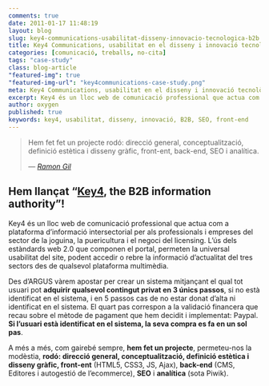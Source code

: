 ```yaml
---
comments: true
date: 2011-01-17 11:48:19
layout: blog
slug: key4-communications-usabilitat-disseny-innovacio-tecnologica-b2b
title: Key4 Communications, usabilitat en el disseny i innovació tecnològica al servei del B2B
categories: [comunicació, treballs, no-cita]
tags: "case-study" 
class: blog-article
"featured-img": true
"featured-img-url": "key4communications-case-study.png"
meta: Key4 Communications, usabilitat en el disseny i innovació tecnològica al servei del B2B
excerpt: Key4 és un lloc web de comunicació professional que actua com a plataforma d’informació intersectorial
author: oxygen
published: true
keywords: key4, usabilitat, disseny, innovació, B2B, SEO, front-end
---
```


<blockquote>
	<p>Hem fet fet un projecte rodó: direcció general, conceptualització, definició estètica i disseny gràfic, front-ent, back-end, SEO i analítica.</p>
	<footer>
		&mdash; <cite><a href="{{ page.url }}" title="{{ page.title }}">Ramon Gil</a></cite>
	</footer>
</blockquote>

## Hem llançat “[Key4](http://www.key4communications.com/ 'key4communications.com'), the B2B information authority”!

Key4 és un lloc web de comunicació professional que actua com a plataforma d’informació intersectorial per als professionals i empreses del sector de la joguina, la puericultura i el negoci del licensing. L’ús dels estàndards web 2.0 que componen el portal, permeten la universal usabilitat del site, podent accedir o rebre la informació d’actualitat del tres sectors des de qualsevol plataforma multimèdia.

Des d’ARGUS vàrem apostar per crear un sistema mitjançant el qual tot usuari pot **adquirir qualsevol contingut privat en 3 únics passos**, si no està identificat en el sistema, i en 5 passos cas de no estar donat d’alta ni identificat en el sistema. El quart pas correspon a la validació financera que recau sobre el mètode de pagament que hem decidit i implementat: Paypal. **Si l’usuari està identificat en el sistema, la seva compra es fa en un sol pas**.

A més a més, com gairebé sempre, **hem fet un projecte**, permeteu-nos la modèstia, **rodó: direcció general, conceptualització, definició estètica i disseny gràfic, front-ent** (HTML5, CSS3, JS, Ajax), **back-end** (CMS, Editores i autogestió de l’ecommerce), **SEO** i **analítica** (sota Piwik).